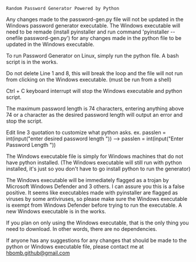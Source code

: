     Random Password Generator Powered by Python

Any changes made to the password-gen.py file will not be updated in the Windows password generator executable. The Windows executable will need to be remade (install pyinstaller and run command 'pyinstaller  --onefile  password-gen.py')  for any changes made in the python file to be updated in the Windows executable.

To run Password Generator on Linux, simply run the python file. A bash script is in the works.

Do not delete Line 1 and 8, this will break the loop and the file will not run from clicking on the Windows executable. (must be run from a shell)

Ctrl + C keyboard interrupt will stop the Windows executable and python script.

The maximum password length is 74 characters, entering anything above 74 or a character as the desired password length will output an error and stop the script.

Edit line 3 quotation to customize what python asks. ex. passlen = int(input("enter desired password length  "))   -->    passlen = int(input("Enter Password Length   "))

The Windows executable file is simply for Windows machines that do not have python installed. (The Windows executable will still run with python installed, it's just so you don't have to go install python to run the generator)

The Windows executable will be immediately flagged as a trojan by Microsoft Windows Defender and 3 others. I can assure you this is a false positive. It seems like executables made with pyinstaller are flagged as viruses by some antiviruses, so please make sure the Windows executable is exempt from Windows Defender before trying to run the executable. A new Windows executable is in the works.

If you plan on only using the Windows executable, that is the only thing you need to download. In other words, there are no dependencies.

If anyone has any suggestions for any changes that should be made to the python or Windows executable file, please contact me at hbomb.github@gmail.com
